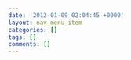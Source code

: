 ```yaml
---
date: '2012-01-09 02:04:45 +0000'
layout: nav_menu_item
categories: []
tags: []
comments: []
---
```


